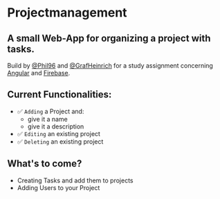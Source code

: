 # Projectmanagement

## A small Web-App for organizing a project with tasks.
Build by [@Phil96](https://github.com/Phil96) and [@GrafHeinrich](https://github.com/GrafHeinrich) for a study assignment concerning [Angular](https://angular.io/) and [Firebase](https://firebase.google.com/).

## Current Functionalities:
* :white_check_mark: `Adding` a Project and:
    * give it a name
    * give it a description
* :white_check_mark: `Editing` an existing project
* :white_check_mark: `Deleting` an existing project

## What's to come?
* Creating Tasks and add them to projects
* Adding Users to your Project